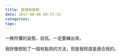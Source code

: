```yaml
---
title: 氣場與氣勢
date: 2017-06-06 09:37:31
categories:
tags:
---
```


一無所懼的姿態，自信。一定要練出來。

我好像想到了一個有點鳥的方法，但是我知道是適合我的。
